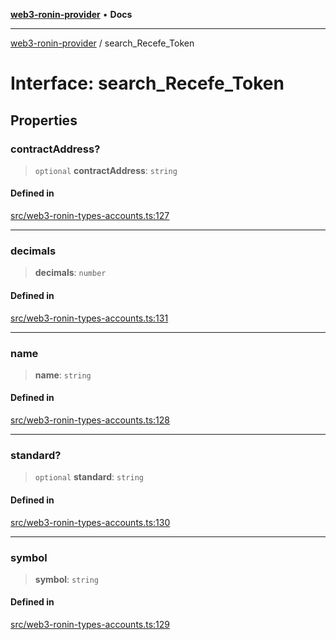 [**web3-ronin-provider**](../README.md) • **Docs**

***

[web3-ronin-provider](../globals.md) / search\_Recefe\_Token

# Interface: search\_Recefe\_Token

## Properties

### contractAddress?

> `optional` **contractAddress**: `string`

#### Defined in

[src/web3-ronin-types-accounts.ts:127](https://github.com/chuacw/web3-ronin-provider/blob/4a5337409914c1435eb29cf10385b5e91a5e50ae/src/web3-ronin-types-accounts.ts#L127)

***

### decimals

> **decimals**: `number`

#### Defined in

[src/web3-ronin-types-accounts.ts:131](https://github.com/chuacw/web3-ronin-provider/blob/4a5337409914c1435eb29cf10385b5e91a5e50ae/src/web3-ronin-types-accounts.ts#L131)

***

### name

> **name**: `string`

#### Defined in

[src/web3-ronin-types-accounts.ts:128](https://github.com/chuacw/web3-ronin-provider/blob/4a5337409914c1435eb29cf10385b5e91a5e50ae/src/web3-ronin-types-accounts.ts#L128)

***

### standard?

> `optional` **standard**: `string`

#### Defined in

[src/web3-ronin-types-accounts.ts:130](https://github.com/chuacw/web3-ronin-provider/blob/4a5337409914c1435eb29cf10385b5e91a5e50ae/src/web3-ronin-types-accounts.ts#L130)

***

### symbol

> **symbol**: `string`

#### Defined in

[src/web3-ronin-types-accounts.ts:129](https://github.com/chuacw/web3-ronin-provider/blob/4a5337409914c1435eb29cf10385b5e91a5e50ae/src/web3-ronin-types-accounts.ts#L129)
